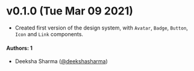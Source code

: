 # v0.1.0 (Tue Mar 09 2021)

- Created first version of the design system, with `Avatar`, `Badge`, `Button`, `Icon` and `Link` components.

#### Authors: 1

- Deeksha Sharma ([@deekshasharma](https://github.com/deekshasharma))
